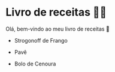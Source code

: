 # Livro de receitas :man_cook:

Olá, bem-vindo ao meu livro de receitas :cookie:

- Strogonoff de Frango

- Pavê

- Bolo de Cenoura
